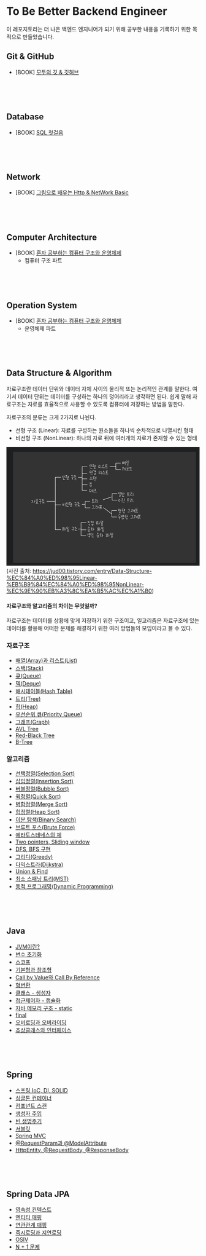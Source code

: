 # To Be Better Backend Engineer

이 레포지토리는 더 나은 백엔드 엔지니어가 되기 위해 공부한 내용을 기록하기 위한 목적으로 만들었습니다.

## Git & GitHub

- [BOOK] [모두의 깃 & 깃허브](/book/git-for-everyone/readme.md)

<br>
<br>
<br>

## Database

- [BOOK] [SQL 첫걸음](/book/sql-first-step/readme.md)

<br>
<br>
<br>

## Network

- [BOOK] [그림으로 배우는 Http & NetWork Basic](/book/http_network_basic/readme.md)

<br>
<br>
<br>

## Computer Architecture

- [BOOK] [혼자 공부하는 컴퓨터 구조와 운영체제](/book/os-for-self-study/computer-structure.md)
  - 컴퓨터 구조 파트

<br>
<br>
<br>

## Operation System

- [BOOK] [혼자 공부하는 컴퓨터 구조와 운영체제](/book/os-for-self-study/operating-system.md)
  - 운영체제 파트

<br>
<br>
<br>

## Data Structure & Algorithm

자료구조란 데이터 단위와 데이터 자체 사이의 물리적 또는 논리적인 관계를 말한다. 여기서 데이터 단위는 데이터를 구성하는 하나의 덩어리라고 생각하면 된다. 쉽게 말해 자료구조는 자료를 효율적으로 사용할 수 있도록 컴퓨터에 저장하는 방법을 말한다.

자료구조의 분류는 크게 2가지로 나뉜다.

- 선형 구조 (Linear): 자료를 구성하는 원소들을 하나씩 순차적으로 나열시킨 형태
- 비선형 구조 (NonLinear): 하나의 자료 뒤에 여러개의 자료가 존재할 수 있는 형태

![data-structure-1](/images/data-structure-1.png)
(사진 출처: https://jud00.tistory.com/entry/Data-Structure-%EC%84%A0%ED%98%95Linear-%EB%B9%84%EC%84%A0%ED%98%95NonLinear-%EC%9E%90%EB%A3%8C%EA%B5%AC%EC%A1%B0)

#### 자료구조와 알고리즘의 차이는 무엇일까?

자료구조는 데이터를 상황에 맞게 저장하기 위한 구조이고, 일고리즘은 자료구조에 있는 데이터를 활용해 어떠한 문제를 해결하기 위한 여러 방법들의 모임이라고 볼 수 있다.

### 자료구조

- [배열(Array)과 리스트(List)](/record/data-structure/array-list.md)
- [스택(Stack)](https://azurealstn.tistory.com/37)
- [큐(Queue)](https://azurealstn.tistory.com/38)
- [덱(Deque)](https://azurealstn.tistory.com/151)
- [해시테이블(Hash Table)](https://azurealstn.tistory.com/146)
- [트리(Tree)](https://azurealstn.tistory.com/143)
- [힙(Heap)](https://azurealstn.tistory.com/144)
- [우선순위 큐(Priority Queue)](https://azurealstn.tistory.com/158)
- [그래프(Graph)](https://azurealstn.tistory.com/145)
- [AVL Tree](https://azurealstn.tistory.com/153)
- [Red-Black Tree](https://azurealstn.tistory.com/154)
- [B-Tree](https://azurealstn.tistory.com/155)

### 알고리즘

- [선택정렬(Selection Sort)](https://azurealstn.tistory.com/156)
- [삽입정렬(Insertion Sort)](https://azurealstn.tistory.com/157)
- [버블정렬(Bubble Sort)](https://azurealstn.tistory.com/29)
- [퀵정렬(Quick Sort)](https://azurealstn.tistory.com/149)
- [병합정렬(Merge Sort)](https://azurealstn.tistory.com/34)
- [힙정렬(Heap Sort)](https://azurealstn.tistory.com/159)
- [이분 탐색(Binary Search)](/record/algorithm/binary-search.md)
- [브루트 포스(Brute Force)](/record/algorithm/brute-force.md)
- [에라토스테네스의 체](/record/algorithm/eratos.md)
- [Two pointers, Sliding window](/record/algorithm/two-p-sliding-w.md)
- [DFS, BFS 구현](/record/algorithm/dfs-bfs.md)
- [그리디(Greedy)](/record/algorithm/greedy.md)
- [다익스트라(Dijkstra)](/record/algorithm/dijkstra.md)
- [Union & Find](/record/algorithm/union-find.md)
- [최소 스패닝 트리(MST)](/record/algorithm/mst.md)
- [동적 프로그래밍(Dynamic Programming)](/record/algorithm/dp.md)

<br>
<br>
<br>

## Java

- [JVM이란?](https://azurealstn.tistory.com/136)
- [변수 초기화](/record/language/java/variable-init.md)
- [스코프](/record/language/java/scope.md)
- [기본형과 참조형](/record/language/java/primitive-reference.md)
- [Call by Value와 Call By Reference](/record/language/java/call-by-value.md)
- [형변환](/record/language/java/type-casting.md)
- [클래스 - 생성자](/record/language/java/class.md)
- [접근제어자 - 캡슐화](/record/language/java/access-modifier.md)
- [자바 메모리 구조 - static](/record/language/java/java-memory.md)
- [final](/record/language/java/final.md)
- [오버로딩과 오버라이딩](/record/language/java/overloading-overriding.md)
- [추상클래스와 인터페이스](/record/language/java/abstract-interface.md)

<br>
<br>
<br>

## Spring

- [스프링 IoC, DI, SOLID](https://azurealstn.tistory.com/126)
- [싱글톤 컨테이너](/record/framework/spring/singleton.md)
- [컴포넌트 스캔](/record/framework/spring/componentscan.md)
- [생성자 주입](https://azurealstn.tistory.com/135)
- [빈 생명주기](/record/framework/spring/bean-lifecycle.md)
- [서블릿](https://azurealstn.tistory.com/137)
- [Spring MVC](https://azurealstn.tistory.com/138)
- [@RequestParam과 @ModelAttribute](https://azurealstn.tistory.com/139)
- [HttpEntity, @RequestBody, @ResponseBody](https://azurealstn.tistory.com/140)

<br>
<br>
<br>

## Spring Data JPA

- [영속성 컨텍스트](/record/framework/spring-data-jpa/persistence.md)
- [엔티티 매핑](/record/framework/spring-data-jpa/entity-mapping.md)
- [연관관계 매핑](/record/framework/spring-data-jpa/relation-mapping.md)
- [즉시로딩과 지연로딩](/record/framework/spring-data-jpa/eager-lazy.md)
- [OSIV](/record/framework/spring-data-jpa/osiv.md)
- [N + 1 문제](/record/framework/spring-data-jpa/n+1.md)
